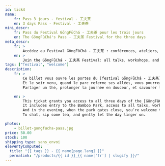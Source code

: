 ```yaml
---
id: tick4
name:
    fr: Pass 3 jours - festival - 工夫茶
    en: 3 days Pass - Festival - 工夫茶
mini_descr:
    fr: Pass du Festival GōngFūChá - 工夫茶 pour les trois jours
    en: The GōngFūChá's Pass - 工夫茶 Festival for the three days
meta_descr:
    fr: >
        Accédez au Festival GōngFūChá - 工夫茶 : conférences, ateliers, rencontres avec exposants et artisans. Profitez de l’affiche de l’édition et restez après la fermeture du parc pour échanger autour d’un thé.
    en: >
        Join the GōngFūChá - 工夫茶 Festival: all talks, workshops, and meetings with tea artisans and exhibitors. Receive the festival poster and enjoy relaxed moments after the park closes, over a shared cup of tea.
tags: ["festival", "welcome"]
description: 
    fr: >
        Ce billet vous ouvre les portes du [festival GōngFūChá - 工夫茶](https://festival.gongfucha.fr) pour les trois jours de l’événement. Il inclut l’entrée au Parc aux Bambous, l’accès à toutes les conférences, ateliers, démonstrations, dégustations de thé, ainsi qu’aux espaces de rencontre. Nous vous offrons l’affiche de cette édition en souvenir.<!--more-->  C’est une belle occasion de croiser celles et ceux qui font vibrer le festival : artisan·es, exposant·es, passionné·es.  
        Et le soir venu, quand le parc referme ses allées, vous pourrez rester encore un peu…  
        Partager un thé, prolonger la journée en douceur, et savourer l’instant sans hâte.

    en: >
        This ticket grants you access to all three days of the [GōngFūChá Festival - 工夫茶](https://festival.gongfucha.fr).  
        It includes entry to the Bamboo Park, access to all talks, workshops, tea demonstrations, tastings, and gathering spaces. You’ll also receive a poster from this year’s edition as a gift.<!--more-->  It’s a beautiful opportunity to meet the artisans, exhibitors, and tea lovers who bring the festival to life.   
        And in the evening, when the park gates close, you’re welcome to stay with us a little longer…  
        To chat, sip some tea, and gently let the day linger on.

photos:
    - billet-gongfucha-pass.jpg
price: 50.00
stock: 100
shipping_type: sans_envoi
eleventyComputed:
  title: "{{ tags }} - {{ name[page.lang] }}"
  permalink: "/products/{{ id }}_{{ name['fr'] | slugify }}/"
---
```

